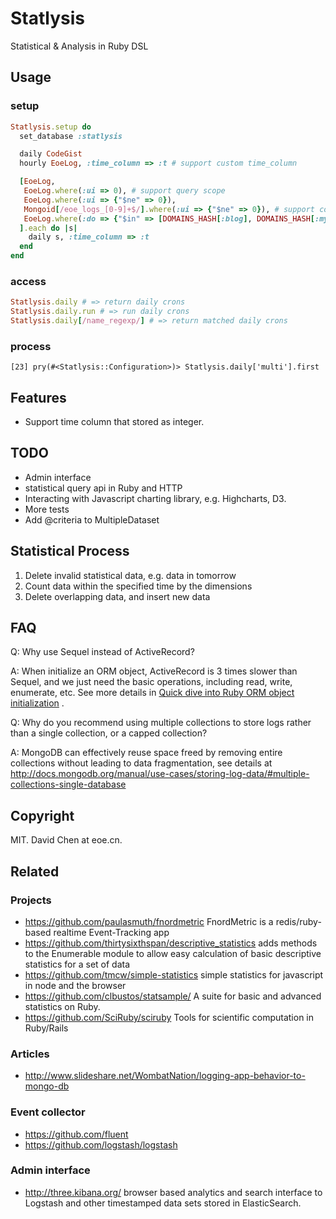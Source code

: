 Statlysis
===============================================
Statistical & Analysis in Ruby DSL

Usage
-----------------------------------------------
### setup

```ruby
Statlysis.setup do
  set_database :statlysis

  daily CodeGist
  hourly EoeLog, :time_column => :t # support custom time_column

  [EoeLog,
   EoeLog.where(:ui => 0), # support query scope
   EoeLog.where(:ui => {"$ne" => 0}),
   Mongoid[/eoe_logs_[0-9]+$/].where(:ui => {"$ne" => 0}), # support collection name regexp
   EoeLog.where(:do => {"$in" => [DOMAINS_HASH[:blog], DOMAINS_HASH[:my]]}),
  ].each do |s|
    daily s, :time_column => :t
  end
end
```

### access

```ruby
Statlysis.daily # => return daily crons
Statlysis.daily.run # => run daily crons
Statlysis.daily[/name_regexp/] # => return matched daily crons
```

### process

```irb
[23] pry(#<Statlysis::Configuration>)> Statlysis.daily['multi'].first
```

Features
-----------------------------------------------
* Support time column that stored as integer.

TODO
-----------------------------------------------
* Admin interface
* statistical query api in Ruby and HTTP
* Interacting with Javascript charting library, e.g. Highcharts, D3.
* More tests
* Add @criteria to MultipleDataset


Statistical Process
-----------------------------------------------
1. Delete invalid statistical data, e.g. data in tomorrow
2. Count data within the specified time by the dimensions
3. Delete overlapping data, and insert new data


FAQ
-----------------------------------------------
Q: Why use Sequel instead of ActiveRecord?

A: When initialize an ORM object, ActiveRecord is 3 times slower than Sequel, and we just need the basic operations, including read, write, enumerate, etc. See more details in [Quick dive into Ruby ORM object initialization](http://merbist.com/2012/02/23/quick-dive-into-ruby-orm-object-initialization/) .


Q: Why do you recommend using multiple collections to store logs rather than a single collection, or a capped collection?

A: MongoDB can effectively reuse space freed by removing entire collections without leading to data fragmentation, see details at http://docs.mongodb.org/manual/use-cases/storing-log-data/#multiple-collections-single-database


Copyright
-----------------------------------------------
MIT. David Chen at eoe.cn.


Related
-----------------------------------------------
### Projects
* https://github.com/paulasmuth/fnordmetric FnordMetric is a redis/ruby-based realtime Event-Tracking app
* https://github.com/thirtysixthspan/descriptive_statistics adds methods to the Enumerable module to allow easy calculation of basic descriptive statistics for a set of data
* https://github.com/tmcw/simple-statistics simple statistics for javascript in node and the browser
* https://github.com/clbustos/statsample/  A suite for basic and advanced statistics on Ruby. 
* https://github.com/SciRuby/sciruby Tools for scientific computation in Ruby/Rails

### Articles
* http://www.slideshare.net/WombatNation/logging-app-behavior-to-mongo-db

### Event collector
* https://github.com/fluent
* https://github.com/logstash/logstash

### Admin interface
* http://three.kibana.org/ browser based analytics and search interface to Logstash and other timestamped data sets stored in ElasticSearch.
